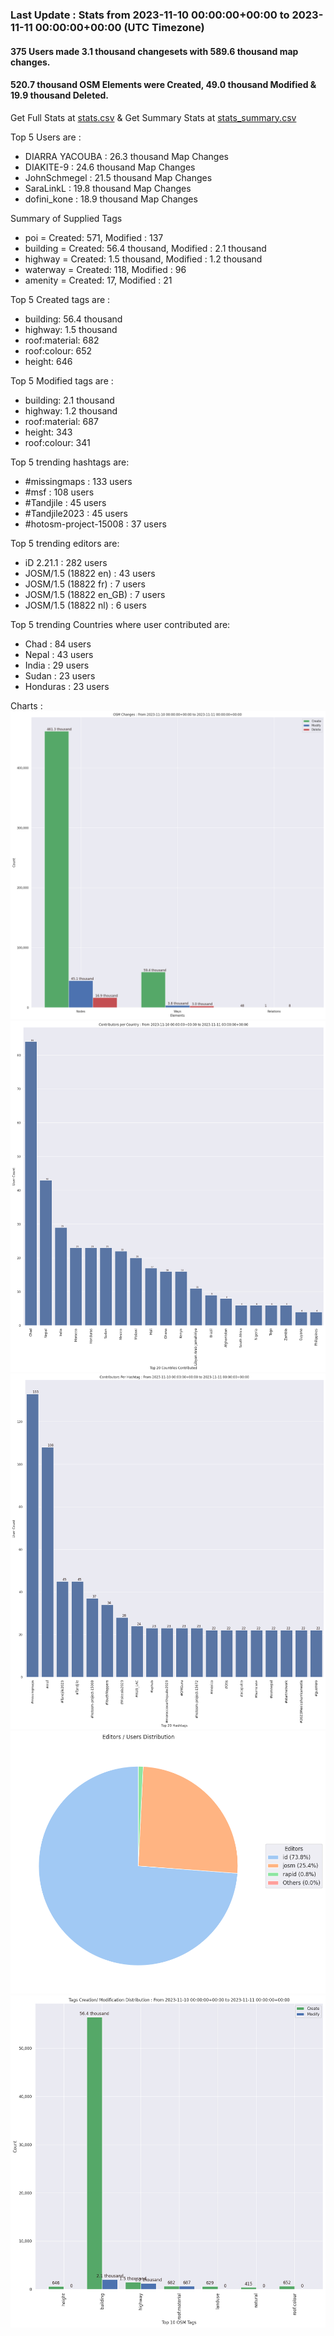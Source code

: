 ### Last Update : Stats from 2023-11-10 00:00:00+00:00 to 2023-11-11 00:00:00+00:00 (UTC Timezone)

#### 375 Users made 3.1 thousand changesets with 589.6 thousand map changes.
#### 520.7 thousand OSM Elements were Created, 49.0 thousand Modified & 19.9 thousand Deleted.
Get Full Stats at [stats.csv](/stats/hotosm/Daily/stats.csv)
 & Get Summary Stats at [stats_summary.csv](/stats/hotosm/Daily/stats_summary.csv)

Top 5 Users are : 
- DIARRA YACOUBA : 26.3 thousand Map Changes
- DIAKITE-9 : 24.6 thousand Map Changes
- JohnSchmegel : 21.5 thousand Map Changes
- SaraLinkL : 19.8 thousand Map Changes
- dofini_kone : 18.9 thousand Map Changes

Summary of Supplied Tags
- poi = Created: 571, Modified : 137
- building = Created: 56.4 thousand, Modified : 2.1 thousand
- highway = Created: 1.5 thousand, Modified : 1.2 thousand
- waterway = Created: 118, Modified : 96
- amenity = Created: 17, Modified : 21


Top 5 Created tags are :
- building: 56.4 thousand
- highway: 1.5 thousand
- roof:material: 682
- roof:colour: 652
- height: 646


Top 5 Modified tags are :
- building: 2.1 thousand
- highway: 1.2 thousand
- roof:material: 687
- height: 343
- roof:colour: 341


Top 5 trending hashtags are:
- #missingmaps : 133 users
- #msf : 108 users
- #Tandjile : 45 users
- #Tandjile2023 : 45 users
- #hotosm-project-15008 : 37 users


Top 5 trending editors are:
- iD 2.21.1 : 282 users
- JOSM/1.5 (18822 en) : 43 users
- JOSM/1.5 (18822 fr) : 7 users
- JOSM/1.5 (18822 en_GB) : 7 users
- JOSM/1.5 (18822 nl) : 6 users


Top 5 trending Countries where user contributed are:
- Chad : 84 users
- Nepal : 43 users
- India : 29 users
- Sudan : 23 users
- Honduras : 23 users


 Charts : 
![Alt text](./stats_osm_changes.png) 
![Alt text](./stats_users_per_country.png) 
![Alt text](./stats_users_per_hashtag.png) 
![Alt text](./stats_editors_pie_chart.png) 
![Alt text](./stats_tags.png) 
